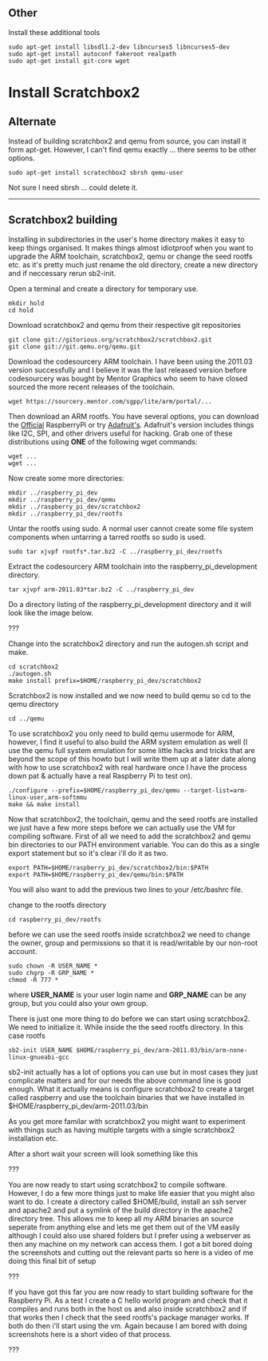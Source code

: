 
## Other

Install these additional tools

    sudo apt-get install libsdl1.2-dev libncurses5 libncurses5-dev
    sudo apt-get install autoconf fakeroot realpath
    sudo apt-get install git-core wget

# Install Scratchbox2

## Alternate

Instead of building scratchbox2 and qemu from source, you can install it form apt-get. 
However, I can't find qemu exactly ... there seems to be other options.

    sudo apt-get install scratechbox2 sbrsh qemu-user

Not sure I need sbrsh ... could delete it.


-----

## Scratchbox2 building

Installing in subdirectories in the user's home directory makes it easy to keep things 
organised. It makes things almost idiotproof when you want to upgrade the ARM toolchain, 
scratchbox2, qemu or change the seed rootfs etc. as it's pretty much just rename the old 
directory, create a new directory and if neccessary rerun sb2-init.

Open a terminal and create a directory for temporary use. 

    mkdir hold
    cd hold

Download scratchbox2 and qemu from their respective git repositories 

    git clone git://gitorious.org/scratchbox2/scratchbox2.git
    git clone git://git.qemu.org/qemu.git

Download the codesourcery ARM toolchain. I have been using the 2011.03 version 
successfully and I believe it was the last released version before codesourcery was bought 
by Mentor Graphics who seem to have closed sourced the more recent releases of the 
toolchain.

    wget https://sourcery.mentor.com/sgpp/lite/arm/portal/...

Then download an ARM rootfs. You have several options, you can download the [Official](http://www.raspberrypi.org/downloads) 
RaspberryPi or try [Adafruit's](http://learn.adafruit.com/adafruit-raspberry-pi-educational-linux-distro/occidentalis-v0-dot-2).
Adafruit's version includes things like I2C, SPI, and other drivers useful for hacking.
Grab one of these distributions using **ONE** of the following wget commands:

    wget ...
    wget ...

Now create some more directories:

    mkdir ../raspberry_pi_dev
    mkdir ../raspberry_pi_dev/qemu
    mkdir ../raspberry_pi_dev/scratchbox2
    mkdir ../raspberry_pi_dev/rootfs

Untar the rootfs using sudo. A normal user cannot create some file system components
when untarring a tarred rootfs so sudo is used. 

    sudo tar xjvpf rootfs*.tar.bz2 -C ../raspberry_pi_dev/rootfs

Extract the codesourcery ARM toolchain into the raspberry_pi_development directory.

    tar xjvpf arm-2011.03*tar.bz2 -C ../raspberry_pi_dev

Do a directory listing of the raspberry_pi_development directory and it will look like 
the image below.

???

Change into the scratchbox2 directory and run the autogen.sh script and make.

    cd scratchbox2
    ./autogen.sh
    make install prefix=$HOME/raspberry_pi_dev/scratchbox2

Scratchbox2 is now installed and we now need to build qemu so cd to the qemu directory

    cd ../qemu

To use scratchbox2 you only need to build qemu usermode for ARM, however, I find it useful 
to also build the ARM system emulation as well (I use the qemu full system emulation for 
some little hacks and tricks that are beyond the scope of this howto but I will write 
them up at a later date along with how to use scratchbox2 with real hardware once I have 
the process down pat & actually have a real Raspberry Pi to test on).

    ./configure --prefix=$HOME/raspberry_pi_dev/qemu --target-list=arm-linux-user,arm-softmmu
    make && make install

Now that scratchbox2, the toolchain, qemu and the seed rootfs are installed we just have 
a few more steps before we can actually use the VM for compiling software. First of all 
we need to add the scratchbox2 and qemu bin directories to our PATH environment variable. 
You can do this as a single export statement but so it's clear i'll do it as two. 

    export PATH=$HOME/raspberry_pi_dev/scratchbox2/bin:$PATH
    export PATH=$HOME/raspberry_pi_dev/qemu/bin:$PATH

You will also want to add the previous two lines to your /etc/bashrc file. 

change to the rootfs directory

    cd raspberry_pi_dev/rootfs

before we can use the seed rootfs inside scratchbox2 we need to change the owner, group 
and permissions so that it is read/writable by our non-root account. 

    sudo chown -R USER_NAME *
    sudo chgrp -R GRP_NAME *
    chmod -R 777 *

where **USER_NAME** is your user login name and **GRP_NAME** can be any group, but you 
could also your own group. 

There is just one more thing to do before we can start using scratchbox2. We need to 
initialize it. While inside the the seed rootfs directory. In this case rootfs

    sb2-init USER_NAME $HOME/raspberry_pi_dev/arm-2011.03/bin/arm-none-linux-gnueabi-gcc

sb2-init actually has a lot of options you can use but in most cases they just complicate 
matters and for our needs the above command line is good enough. What it actually means is 
configure scratchbox2 to create a target called raspberry and use the toolchain binaries 
that we have installed in $HOME/raspberry_pi_dev/arm-2011.03/bin

As you get more familar with scratchbox2 you might want to experiment with things such as 
having multiple targets with a single scratchbox2 installation etc.

After a short wait your screen will look something like this

???

You are now ready to start using scratchbox2 to compile software. However, I do a few more 
things just to make life easier that you might also want to do. I create a directory 
called $HOME/build, install an ssh server and apache2 and put a symlink of the build 
directory in the apache2 directory tree. This allows me to keep all my ARM binaries an 
source seperate from anything else and lets me get them out of the VM easily although I 
could also use shared folders but I prefer using a webserver as then any machine on my 
network can access them. I got a bit bored doing the screenshots and cutting out the 
relevant parts so here is a video of me doing this final bit of setup

???

If you have got this far you are now ready to start building software for the Raspberry 
Pi. As a test I create a C hello world program and check that it compiles and runs both 
in the host os and also inside scratchbox2 and if that works then I check that the seed 
rootfs's package manager works. If both do then i'll start using the vm. Again because I 
am bored with doing screenshots here is a short video of that process.

???




